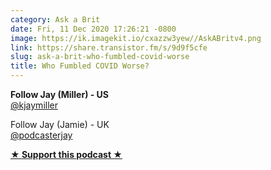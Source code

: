```yaml
---
category: Ask a Brit
date: Fri, 11 Dec 2020 17:26:21 -0800
image: https://ik.imagekit.io/cxazzw3yew//AskABritv4.png
link: https://share.transistor.fm/s/9d9f5cfe
slug: ask-a-brit-who-fumbled-covid-worse
title: Who Fumbled COVID Worse?
---
```


<p><strong>Follow Jay (Miller) - US<br /></strong><a href="https://twitter.com/kjaymiller">@kjaymiller</a><strong></strong></p><p>Follow Jay (Jamie) - UK<br /><a href="https://twitter.com/podcasterjay">@podcasterjay</a></p><p><strong><a href="https://ko-fi.com/jayandjaymedia" rel="payment" title="★ Support this podcast ★">★ Support this podcast ★</a></strong></p>